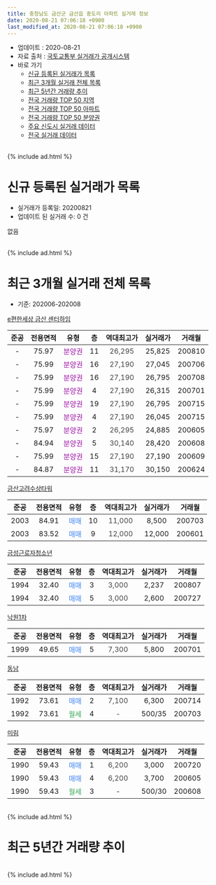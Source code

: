 ```yaml
---
title: 충청남도 금산군 금산읍 중도리 아파트 실거래 정보
date: 2020-08-21 07:06:18 +0900
last_modified_at: 2020-08-21 07:06:18 +0900
---
```


* 업데이트 : 2020-08-21
* 자료 출처 : [국토교통부 실거래가 공개시스템](http://rt.molit.go.kr)
* 바로 가기
    * [신규 등록된 실거래가 목록](#신규-등록된-실거래가-목록)
    * [최근 3개월 실거래 전체 목록](#최근-3개월-실거래-전체-목록)
    * [최근 5년간 거래량 추이](#최근-5년간-거래량-추이)
    * [전국 거래량 TOP 50 지역](https://inasie.github.io/apt-trade-info/최근-3개월-전국에서-가장-거래가-많이-발생한-지역)
    * [전국 거래량 TOP 50 아파트](https://inasie.github.io/apt-trade-info/최근-3개월-전국에서-가장-거래가-많이-발생한-아파트)
    * [전국 거래량 TOP 50 분양권](https://inasie.github.io/apt-trade-info/최근-3개월-전국에서-가장-거래가-많이-발생한-분양권)
    * [주요 신도시 실거래 데이터](https://inasie.github.io/apt-trade-info/주요-신도시)
    * [전국 실거래 데이터](https://inasie.github.io/apt-trade-info/전국)
<br>
{% include ad.html %}
<br>

# 신규 등록된 실거래가 목록
* 실거래가 등록일: 20200821
* 업데이트 된 실거래 수: 0 건

없음

<br>
{% include ad.html %}
<br>

# 최근 3개월 실거래 전체 목록
* 기준: 202006-202008


[e편한세상 금산 센터하임](https://search.naver.com/search.naver?query=%EC%B6%A9%EC%B2%AD%EB%82%A8%EB%8F%84+%EA%B8%88%EC%82%B0%EA%B5%B0+%EA%B8%88%EC%82%B0%EC%9D%8D+%EC%A4%91%EB%8F%84%EB%A6%AC+e%ED%8E%B8%ED%95%9C%EC%84%B8%EC%83%81+%EA%B8%88%EC%82%B0+%EC%84%BC%ED%84%B0%ED%95%98%EC%9E%84)

|준공|전용면적|유형|층|역대최고가|실거래가|거래월|
|:---:|:---:|:---:|:---:|:---:|:---:|:---:|
|-|75.97|<span style="color:#9C11A5">분양권</span>|11|<span style="color:#444444">26,295</span>|25,825|200810|
|-|75.99|<span style="color:#9C11A5">분양권</span>|16|<span style="color:#444444">27,190</span>|27,045|200706|
|-|75.99|<span style="color:#9C11A5">분양권</span>|16|<span style="color:#444444">27,190</span>|26,795|200708|
|-|75.99|<span style="color:#9C11A5">분양권</span>|4|<span style="color:#444444">27,190</span>|26,315|200701|
|-|75.99|<span style="color:#9C11A5">분양권</span>|19|<span style="color:#444444">27,190</span>|26,795|200715|
|-|75.99|<span style="color:#9C11A5">분양권</span>|4|<span style="color:#444444">27,190</span>|26,045|200715|
|-|75.97|<span style="color:#9C11A5">분양권</span>|2|<span style="color:#444444">26,295</span>|24,885|200605|
|-|84.94|<span style="color:#9C11A5">분양권</span>|5|<span style="color:#444444">30,140</span>|28,420|200608|
|-|75.99|<span style="color:#9C11A5">분양권</span>|15|<span style="color:#444444">27,190</span>|27,190|200609|
|-|84.87|<span style="color:#9C11A5">분양권</span>|11|<span style="color:#444444">31,170</span>|30,150|200624|

[금산고려수상타워](https://search.naver.com/search.naver?query=%EC%B6%A9%EC%B2%AD%EB%82%A8%EB%8F%84+%EA%B8%88%EC%82%B0%EA%B5%B0+%EA%B8%88%EC%82%B0%EC%9D%8D+%EC%A4%91%EB%8F%84%EB%A6%AC+%EA%B8%88%EC%82%B0%EA%B3%A0%EB%A0%A4%EC%88%98%EC%83%81%ED%83%80%EC%9B%8C)

|준공|전용면적|유형|층|역대최고가|실거래가|거래월|
|:---:|:---:|:---:|:---:|:---:|:---:|:---:|
|2003|84.91|<span style="color:#4285f3">매매</span>|10|<span style="color:#444444">11,000</span>|8,500|200703|
|2003|83.52|<span style="color:#4285f3">매매</span>|9|<span style="color:#444444">12,000</span>|12,000|200601|

[금성근로자청소년](https://search.naver.com/search.naver?query=%EC%B6%A9%EC%B2%AD%EB%82%A8%EB%8F%84+%EA%B8%88%EC%82%B0%EA%B5%B0+%EA%B8%88%EC%82%B0%EC%9D%8D+%EC%A4%91%EB%8F%84%EB%A6%AC+%EA%B8%88%EC%84%B1%EA%B7%BC%EB%A1%9C%EC%9E%90%EC%B2%AD%EC%86%8C%EB%85%84)

|준공|전용면적|유형|층|역대최고가|실거래가|거래월|
|:---:|:---:|:---:|:---:|:---:|:---:|:---:|
|1994|32.40|<span style="color:#4285f3">매매</span>|3|<span style="color:#444444">3,000</span>|2,237|200807|
|1994|32.40|<span style="color:#4285f3">매매</span>|5|<span style="color:#444444">3,000</span>|2,600|200727|

[낙원1차](https://search.naver.com/search.naver?query=%EC%B6%A9%EC%B2%AD%EB%82%A8%EB%8F%84+%EA%B8%88%EC%82%B0%EA%B5%B0+%EA%B8%88%EC%82%B0%EC%9D%8D+%EC%A4%91%EB%8F%84%EB%A6%AC+%EB%82%99%EC%9B%901%EC%B0%A8)

|준공|전용면적|유형|층|역대최고가|실거래가|거래월|
|:---:|:---:|:---:|:---:|:---:|:---:|:---:|
|1999|49.65|<span style="color:#4285f3">매매</span>|5|<span style="color:#444444">7,300</span>|5,800|200701|

[동남](https://search.naver.com/search.naver?query=%EC%B6%A9%EC%B2%AD%EB%82%A8%EB%8F%84+%EA%B8%88%EC%82%B0%EA%B5%B0+%EA%B8%88%EC%82%B0%EC%9D%8D+%EC%A4%91%EB%8F%84%EB%A6%AC+%EB%8F%99%EB%82%A8)

|준공|전용면적|유형|층|역대최고가|실거래가|거래월|
|:---:|:---:|:---:|:---:|:---:|:---:|:---:|
|1992|73.61|<span style="color:#4285f3">매매</span>|2|<span style="color:#444444">7,100</span>|6,300|200714|
|1992|73.61|<span style="color:#34a853">월세</span>|4|<span style="color:#444444">-</span>|500/35|200703|

[미림](https://search.naver.com/search.naver?query=%EC%B6%A9%EC%B2%AD%EB%82%A8%EB%8F%84+%EA%B8%88%EC%82%B0%EA%B5%B0+%EA%B8%88%EC%82%B0%EC%9D%8D+%EC%A4%91%EB%8F%84%EB%A6%AC+%EB%AF%B8%EB%A6%BC)

|준공|전용면적|유형|층|역대최고가|실거래가|거래월|
|:---:|:---:|:---:|:---:|:---:|:---:|:---:|
|1990|59.43|<span style="color:#4285f3">매매</span>|1|<span style="color:#444444">6,200</span>|3,000|200720|
|1990|59.43|<span style="color:#4285f3">매매</span>|4|<span style="color:#444444">6,200</span>|3,700|200605|
|1990|59.43|<span style="color:#34a853">월세</span>|3|<span style="color:#444444">-</span>|500/30|200608|


<br>
{% include ad.html %}
<br>

# 최근 5년간 거래량 추이


<div style="width:100%;">
    <canvas id="deal_progress" height="200"></canvas>
</div>

<script>
new Chart(document.getElementById("deal_progress"), {
    type: 'line',
    data: {
        labels: ['201508','201509','201510','201511','201512','201601','201602','201603','201604','201605','201606','201607','201608','201609','201610','201611','201612','201701','201702','201703','201704','201705','201706','201707','201708','201709','201710','201711','201712','201801','201802','201803','201804','201805','201806','201807','201808','201809','201810','201811','201812','201901','201902','201903','201904','201905','201906','201907','201908','201909','201910','201911','201912','202001','202002','202003','202004','202005','202006','202007','202008'],
        datasets: [{
            label: '매매',
            pointRadius: 1,
            data: [8, 3, 4, 2, 3, 0, 2, 0, 2, 0, 1, 1, 2, 0, 1, 0, 1, 1, 2, 2, 0, 3, 2, 2, 1, 3, 3, 1, 6, 0, 3, 1, 2, 1, 3, 2, 3, 2, 2, 1, 1, 0, 2, 2, 3, 3, 1, 1, 2, 2, 3, 4, 3, 2, 0, 31, 116, 16, 6, 10, 2],
            borderColor: "rgba(255, 201, 14, 1)",
            backgroundColor: "rgba(255, 201, 14, 0.5)",
            fill: false,
            lineTension: 0
        },{
            label: '전월세',
            pointRadius: 1,
            data: [1, 1, 2, 1, 1, 0, 1, 2, 0, 3, 0, 0, 2, 0, 0, 0, 1, 0, 4, 2, 0, 2, 0, 0, 0, 1, 0, 0, 0, 1, 1, 1, 1, 0, 0, 1, 0, 2, 0, 2, 1, 0, 0, 2, 1, 3, 0, 0, 1, 1, 0, 3, 1, 0, 0, 1, 1, 1, 1, 1, 0],
            borderColor: "rgba(0, 141, 185, 1)",
            backgroundColor: "rgba(0, 141, 185, 0.5)",
            fill: false,
            lineTension: 0
        }
        ]
    },
    options: {
        responsive: true,
        title: {
            display: false
        },
        tooltips: {
            mode: 'index',
            intersect: false
        },
        hover: {
            mode: 'nearest',
            intersect: true
        },
        scales: {
            xAxes: [{
                display: true,
                scaleLabel: {
                    display: true,
                    labelString: '년/월'
                }
            }],
            yAxes: [{
                display: true,
                ticks: {
                    suggestedMin: 0,
                },
                scaleLabel: {
                    display: true,
                    labelString: '실거래 수'
                }
            }]
        }
    }
});

</script>


<br>
{% include ad.html %}
<br>

